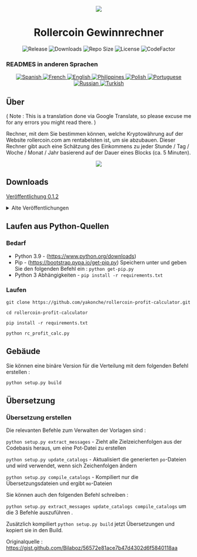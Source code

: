 <p align="center"><img src="https://i.imgur.com/UnThSPW.png"/></p>

<h1 align="center">Rollercoin Gewinnrechner</h1>

<p align="center">
  <img alt="Release" src="https://img.shields.io/github/v/release/yakonche/rollercoin-profit-calculator?style=flat-square&color=00b16a">
  <img alt="Downloads" src="https://img.shields.io/github/downloads/yakonche/rollercoin-profit-calculator/total?style=flat-square&color=0055A4">
  <img alt="Repo Size" src="https://img.shields.io/github/repo-size/yakonche/rollercoin-profit-calculator?style=flat-square&color=FFFFFF">
  <img alt="License" src="https://img.shields.io/github/license/yakonche/rollercoin-profit-calculator?style=flat-square&color=EF4135">
  <img alt="CodeFactor" src="https://www.codefactor.io/repository/github/yakonche/rollercoin-profit-calculator/badge?style=flat-square"/>
</p>

### READMES in anderen Sprachen

<p align="center">
  <a href="https://github.com/Yakonche/rollercoin-profit-calculator/blob/master/readmes/README-ES.md">
    <img alt="Spanish" src="https://user-images.githubusercontent.com/60564904/111508987-90b55800-874c-11eb-92ec-1d9fcbaf61b6.png">
  </a>
  <a href="https://github.com/Yakonche/rollercoin-profit-calculator/blob/master/readmes/README-FR.md">
    <img alt="French" src="https://user-images.githubusercontent.com/60564904/111509055-9f9c0a80-874c-11eb-851d-f82deebaa5c7.png">
  </a>
  <a href="https://github.com/Yakonche/rollercoin-profit-calculator/blob/master/README.md">
    <img alt="English" src="https://user-images.githubusercontent.com/60564904/111509126-b3477100-874c-11eb-9d87-0f484dfa3ff6.png">
  </a>
  <a href="https://github.com/Yakonche/rollercoin-profit-calculator/blob/master/readmes/README-PH.md">
    <img alt="Philippines" src="https://user-images.githubusercontent.com/60564904/111509315-e427a600-874c-11eb-8e73-88d67a15c139.png">
  </a>
  <a href="https://github.com/Yakonche/rollercoin-profit-calculator/blob/master/readmes/README-PL.md">
    <img alt="Polish" src="https://user-images.githubusercontent.com/60564904/111509351-ee49a480-874c-11eb-9205-04cc7ed5eaaf.png">
  </a>
  <a href="https://github.com/Yakonche/rollercoin-profit-calculator/blob/master/readmes/README-PT.md">
    <img alt="Portuguese" src="https://user-images.githubusercontent.com/60564904/111509380-f73a7600-874c-11eb-8a88-6663d90e0f7f.png">
  </a>
  <a href="https://github.com/Yakonche/rollercoin-profit-calculator/blob/master/readmes/README-RU.md">
    <img alt="Russian" src="https://user-images.githubusercontent.com/60564904/111509415-002b4780-874d-11eb-99d3-f877f9744746.png">
  </a>
  <a href="https://github.com/Yakonche/rollercoin-profit-calculator/blob/master/readmes/README-TR.md">
    <img alt="Turkish" src="https://user-images.githubusercontent.com/60564904/111509458-0ae5dc80-874d-11eb-81ae-3a4775e11df5.png">
  </a>
</p>

Über
----

( Note : This is a translation done via Google Translate, so please excuse me for any errors you might read there. )

Rechner, mit dem Sie bestimmen können, welche Kryptowährung auf der Website rollercoin.com am rentabelsten ist, um sie abzubauen.
Dieser Rechner gibt auch eine Schätzung des Einkommens zu jeder Stunde / Tag / Woche / Monat / Jahr basierend auf der Dauer eines Blocks (ca. 5 Minuten).

<p align="center"><img src="https://user-images.githubusercontent.com/60564904/111250612-ec2cfc00-860d-11eb-98f3-bc8beb837055.png"/></p>

Downloads
---------

[Veröffentlichung 0.1.2](https://github.com/Yakonche/rollercoin-profit-calculator/releases/tag/0.1.2)

<details>
<summary>Alte Veröffentlichungen</summary>
* [Veröffentlichung 0.1.0](https://github.com/Yakonche/rollercoin-profit-calculator/releases/tag/0.1.0)
* [Veröffentlichung 0.0.5](https://github.com/Yakonche/rollercoin-profit-calculator/releases/tag/0.0.5)
</details>

Laufen aus Python-Quellen
-------------------------

### Bedarf

* Python 3.9 - (https://www.python.org/downloads)
* Pip - (https://bootstrap.pypa.io/get-pip.py) Speichern unter und geben Sie den folgenden Befehl ein : `python get-pip.py`
* Python 3 Abhängigkeiten - `pip install -r requirements.txt`

### Laufen

`git clone https://github.com/yakonche/rollercoin-profit-calculator.git`

`cd rollercoin-profit-calculator`

`pip install -r requirements.txt`

`python rc_profit_calc.py`

Gebäude
-------

Sie können eine binäre Version für die Verteilung mit dem folgenden Befehl erstellen :

`python setup.py build`

Übersetzung
-----------

### Übersetzung erstellen

Die relevanten Befehle zum Verwalten der Vorlagen sind :

`python setup.py extract_messages` - Zieht alle Zielzeichenfolgen aus der Codebasis heraus, um eine Pot-Datei zu erstellen

`python setup.py update_catalogs` - Aktualisiert die generierten `po`-Dateien und wird verwendet, wenn sich Zeichenfolgen ändern

`python setup.py compile_catalogs` - Kompiliert nur die Übersetzungsdateien und ergibt `mo`-Dateien

Sie können auch den folgenden Befehl schreiben :

`python setup.py extract_messages update_catalogs compile_catalogs` um die 3 Befehle auszuführen .

Zusätzlich kompiliert `python setup.py build` jetzt Übersetzungen und kopiert sie in den Build.



Originalquelle : https://gist.github.com/Bilaboz/56572e81ace7b47d4302d6f5840118aa

